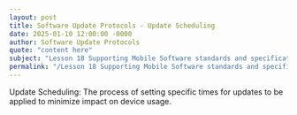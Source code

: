 ```yaml
---
layout: post
title: Software Update Protocols - Update Scheduling
date: 2025-01-10 12:00:00 -0000
author: Software Update Protocols
quote: "content here"
subject: "Lesson 18 Supporting Mobile Software standards and specifications"
permalink: "/Lesson 18 Supporting Mobile Software standards and specifications/Software Update Protocols/Software Update Protocols - Update Scheduling"
---
```


Update Scheduling: The process of setting specific times for updates to be applied to minimize impact on device usage.

